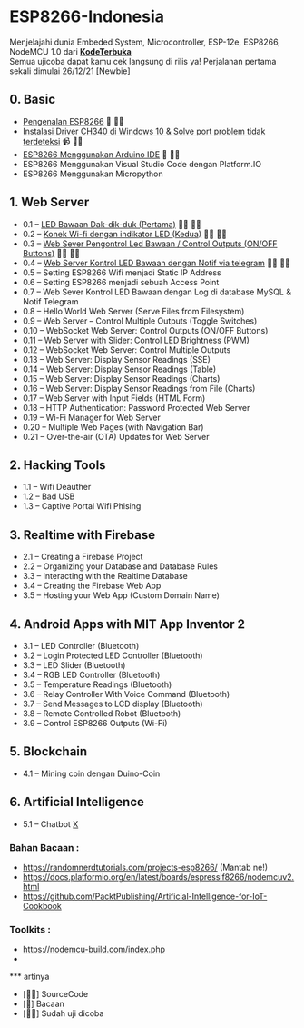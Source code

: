 # ESP8266-Indonesia

Menjelajahi dunia Embeded System, Microcontroller, ESP-12e, ESP8266, NodeMCU 1.0 dari [**KodeTerbuka**](https://www.youtube.com/channel/UCCpWFUmq5cyXxXR-XYwO49As?sub_confirmation=1)  
Semua ujicoba dapat kamu cek langsung di rilis ya! Perjalanan pertama sekali dimulai 26/12/21 [Newbie]

## 0. Basic
- [Pengenalan ESP8266](https://en.wikipedia.org/wiki/ESP8266) 📖 🏴‍☠️
- [Instalasi Driver CH340 di Windows 10 & Solve port problem tidak terdeteksi](https://www.youtube.com/watch?v=JKciV2dq6Zw) 📹 🏴‍☠️ 
- [ESP8266 Menggunakan Arduino IDE](https://mechatronicsblog.com/nodemcu-programming-first-steps/) 📖 🏴‍☠️
- ESP8266 Menggunakan Visual Studio Code dengan Platform.IO 
- ESP8266 Menggunakan Micropython

## 1. Web Server  
- 0.1 – [LED Bawaan Dak-dik-duk (Pertama)](https://github.com/irfnrdh/ESP8266-Indonesia/releases/tag/0.3) 👨‍💻 🏴‍☠️
- 0.2 – [Konek Wi-fi dengan indikator LED (Kedua)](https://github.com/irfnrdh/ESP8266-Indonesia/releases/tag/0.4) 👨‍💻 🏴‍☠️
- 0.3 – [Web Sever Pengontrol Led Bawaan / Control Outputs (ON/OFF Buttons)](https://github.com/irfnrdh/ESP8266-Indonesia/releases/tag/0.1) 👨‍💻 🏴‍☠️
- 0.4 – [Web Server Kontrol LED Bawaan dengan Notif via telegram](https://github.com/irfnrdh/ESP8266-Indonesia/releases/tag/0.2) 👨‍💻 🏴‍☠️
- 0.5 – Setting ESP8266 Wifi menjadi Static IP Address
- 0.6 – Setting ESP8266 menjadi sebuah Access Point
- 0.7 – Web Sever Kontrol LED Bawaan dengan Log di database MySQL & Notif Telegram  
- 0.8 – Hello World Web Server (Serve Files from Filesystem)     
- 0.9 – Web Server – Control Multiple Outputs (Toggle Switches)  
- 0.10 – WebSocket Web Server: Control Outputs (ON/OFF Buttons)  
- 0.11 – Web Server with Slider: Control LED Brightness (PWM)  
- 0.12 – WebSocket Web Server: Control Multiple Outputs  
- 0.13 – Web Server: Display Sensor Readings (SSE)  
- 0.14 – Web Server: Display Sensor Readings (Table)  
- 0.15 – Web Server: Display Sensor Readings (Charts)  
- 0.16 – Web Server: Display Sensor Readings from File (Charts)  
- 0.17 – Web Server with Input Fields (HTML Form)  
- 0.18 – HTTP Authentication: Password Protected Web Server  
- 0.19 – Wi-Fi Manager for Web Server  
- 0.20 – Multiple Web Pages (with Navigation Bar)  
- 0.21 – Over-the-air (OTA) Updates for Web Server  

## 2. Hacking Tools
- 1.1 – Wifi Deauther
- 1.2 – Bad USB
- 1.3 – Captive Portal Wifi Phising

## 3. Realtime with Firebase
- 2.1 – Creating a Firebase Project
- 2.2 – Organizing your Database and Database Rules
- 3.3 – Interacting with the Realtime Database
- 3.4 – Creating the Firebase Web App
- 3.5 – Hosting your Web App (Custom Domain Name)

## 4. Android Apps with MIT App Inventor 2
- 3.1 – LED Controller (Bluetooth)
- 3.2 – Login Protected LED Controller (Bluetooth)
- 3.3 – LED Slider (Bluetooth)
- 3.4 – RGB LED Controller (Bluetooth)
- 3.5 – Temperature Readings (Bluetooth)
- 3.6 – Relay Controller With Voice Command (Bluetooth)
- 3.7 – Send Messages to LCD display (Bluetooth)
- 3.8 – Remote Controlled Robot (Bluetooth)
- 3.9 – Control ESP8266 Outputs (Wi-Fi)

## 5. Blockchain
- 4.1 – Mining coin dengan Duino-Coin 

## 6. Artificial Intelligence
- 5.1 – Chatbot [X](https://ifttt.com/)

### Bahan Bacaan :
- https://randomnerdtutorials.com/projects-esp8266/ (Mantab ne!)
- https://docs.platformio.org/en/latest/boards/espressif8266/nodemcuv2.html
- https://github.com/PacktPublishing/Artificial-Intelligence-for-IoT-Cookbook

### Toolkits :
- https://nodemcu-build.com/index.php
- 

*** artinya
- [👨‍💻] SourceCode  
- [📖] Bacaan  
- [🏴‍☠️] Sudah uji dicoba  
